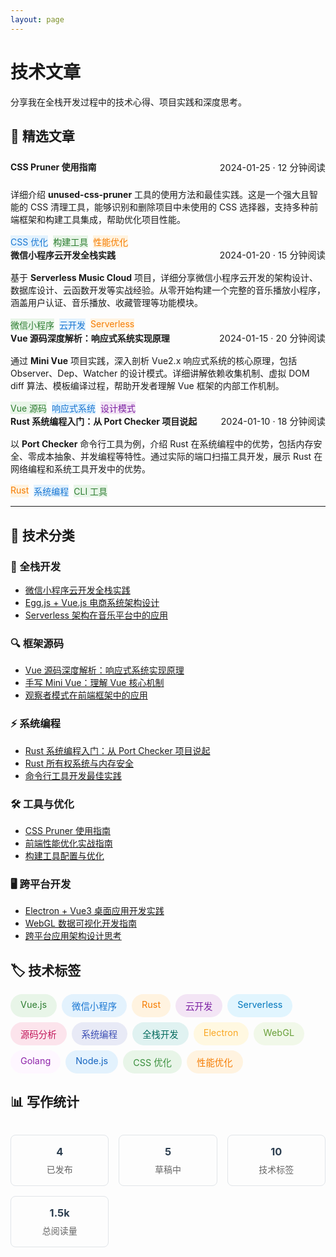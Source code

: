 ```yaml
---
layout: page
---
```


# 技术文章

分享我在全栈开发过程中的技术心得、项目实践和深度思考。

## 📝 精选文章

<div class="article-card" style="transition: all 0.3s ease; cursor: pointer;" onclick="window.location.href='/articles/unused-css-pruner-guide'" onmouseover="this.style.transform='translateY(-2px)'; this.style.boxShadow='0 8px 25px rgba(0,0,0,0.1)'" onmouseout="this.style.transform='translateY(0)'; this.style.boxShadow='0 2px 8px rgba(0,0,0,0.1)'">
  <div style="display: flex; justify-content: space-between; align-items: center; margin-bottom: 1rem; flex-wrap: wrap; gap: 1rem;">
    <h4 style="margin: 0;"><a href="/articles/unused-css-pruner-guide" style="color: var(--vp-c-brand-1); text-decoration: none; display: block; padding: 0.5rem 0;">CSS Pruner 使用指南</a></h4>
    <span style="color: var(--vp-c-text-2); font-size: 0.9rem;">2024-01-25 · 12 分钟阅读</span>
  </div>
  
  详细介绍 **unused-css-pruner** 工具的使用方法和最佳实践。这是一个强大且智能的 CSS 清理工具，能够识别和删除项目中未使用的 CSS 选择器，支持多种前端框架和构建工具集成，帮助优化项目性能。
  
  <div style="margin-top: 1rem; display: flex; flex-wrap: wrap; gap: 0.5rem;">
    <span class="tech-tag" style="background: #e3f2fd; color: #1976d2;">CSS 优化</span>
    <span class="tech-tag" style="background: #e8f5e8; color: #2e7d32;">构建工具</span>
    <span class="tech-tag" style="background: #fff3e0; color: #f57c00;">性能优化</span>
  </div>
</div>

<div class="article-card">
  <div style="display: flex; justify-content: space-between; align-items: center; margin-bottom: 1rem; flex-wrap: wrap; gap: 1rem;">
    <h4 style="margin: 0;">微信小程序云开发全栈实践</h4>
    <span style="color: var(--vp-c-text-2); font-size: 0.9rem;">2024-01-20 · 15 分钟阅读</span>
  </div>
  
  基于 **Serverless Music Cloud** 项目，详细分享微信小程序云开发的架构设计、数据库设计、云函数开发等实战经验。从零开始构建一个完整的音乐播放小程序，涵盖用户认证、音乐播放、收藏管理等功能模块。
  
  <div style="margin-top: 1rem; display: flex; flex-wrap: wrap; gap: 0.5rem;">
    <span class="tech-tag" style="background: #e8f5e8; color: #2e7d32;">微信小程序</span>
    <span class="tech-tag" style="background: #e3f2fd; color: #1976d2;">云开发</span>
    <span class="tech-tag" style="background: #fff3e0; color: #f57c00;">Serverless</span>
  </div>
</div>

<div class="article-card">
  <div style="display: flex; justify-content: space-between; align-items: center; margin-bottom: 1rem; flex-wrap: wrap; gap: 1rem;">
    <h4 style="margin: 0;">Vue 源码深度解析：响应式系统实现原理</h4>
    <span style="color: var(--vp-c-text-2); font-size: 0.9rem;">2024-01-15 · 20 分钟阅读</span>
  </div>
  
  通过 **Mini Vue** 项目实践，深入剖析 Vue2.x 响应式系统的核心原理，包括 Observer、Dep、Watcher 的设计模式。详细讲解依赖收集机制、虚拟 DOM diff 算法、模板编译过程，帮助开发者理解 Vue 框架的内部工作机制。
  
  <div style="margin-top: 1rem; display: flex; flex-wrap: wrap; gap: 0.5rem;">
    <span class="tech-tag" style="background: #e8f5e8; color: #2e7d32;">Vue 源码</span>
    <span class="tech-tag" style="background: #e3f2fd; color: #1976d2;">响应式系统</span>
    <span class="tech-tag" style="background: #f3e5f5; color: #7b1fa2;">设计模式</span>
  </div>
</div>

<div class="article-card">
  <div style="display: flex; justify-content: space-between; align-items: center; margin-bottom: 1rem; flex-wrap: wrap; gap: 1rem;">
    <h4 style="margin: 0;">Rust 系统编程入门：从 Port Checker 项目说起</h4>
    <span style="color: var(--vp-c-text-2); font-size: 0.9rem;">2024-01-10 · 18 分钟阅读</span>
  </div>
  
  以 **Port Checker** 命令行工具为例，介绍 Rust 在系统编程中的优势，包括内存安全、零成本抽象、并发编程等特性。通过实际的端口扫描工具开发，展示 Rust 在网络编程和系统工具开发中的优势。
  
  <div style="margin-top: 1rem; display: flex; flex-wrap: wrap; gap: 0.5rem;">
    <span class="tech-tag" style="background: #fff3e0; color: #f57c00;">Rust</span>
    <span class="tech-tag" style="background: #e3f2fd; color: #1976d2;">系统编程</span>
    <span class="tech-tag" style="background: #e8f5e8; color: #2e7d32;">CLI 工具</span>
  </div>
</div>

---

## 📂 技术分类

<div class="articles-list">

### 🎯 全栈开发
- [微信小程序云开发全栈实践](#)
- [Egg.js + Vue.js 电商系统架构设计](#)
- [Serverless 架构在音乐平台中的应用](#)

### 🔍 框架源码
- [Vue 源码深度解析：响应式系统实现原理](#)
- [手写 Mini Vue：理解 Vue 核心机制](#)
- [观察者模式在前端框架中的应用](#)

### ⚡ 系统编程
- [Rust 系统编程入门：从 Port Checker 项目说起](#)
- [Rust 所有权系统与内存安全](#)
- [命令行工具开发最佳实践](#)

### 🛠️ 工具与优化
- [CSS Pruner 使用指南](/articles/unused-css-pruner-guide)
- [前端性能优化实战指南](#)
- [构建工具配置与优化](#)

### 🖥️ 跨平台开发
- [Electron + Vue3 桌面应用开发实践](#)
- [WebGL 数据可视化开发指南](#)
- [跨平台应用架构设计思考](#)

</div>

## 🏷️ 技术标签

<div style="display: flex; flex-wrap: wrap; gap: 0.5rem; margin: 1rem 0;">
  <span style="background: #e8f5e8; color: #2e7d32; padding: 0.5rem 1rem; border-radius: 20px; font-size: 0.9rem;">Vue.js</span>
  <span style="background: #e3f2fd; color: #1976d2; padding: 0.5rem 1rem; border-radius: 20px; font-size: 0.9rem;">微信小程序</span>
  <span style="background: #fff3e0; color: #f57c00; padding: 0.5rem 1rem; border-radius: 20px; font-size: 0.9rem;">Rust</span>
  <span style="background: #f3e5f5; color: #7b1fa2; padding: 0.5rem 1rem; border-radius: 20px; font-size: 0.9rem;">云开发</span>
  <span style="background: #e1f5fe; color: #0277bd; padding: 0.5rem 1rem; border-radius: 20px; font-size: 0.9rem;">Serverless</span>
  <span style="background: #fce4ec; color: #c2185b; padding: 0.5rem 1rem; border-radius: 20px; font-size: 0.9rem;">源码分析</span>
  <span style="background: #e8eaf6; color: #3f51b5; padding: 0.5rem 1rem; border-radius: 20px; font-size: 0.9rem;">系统编程</span>
  <span style="background: #e0f2f1; color: #00695c; padding: 0.5rem 1rem; border-radius: 20px; font-size: 0.9rem;">全栈开发</span>
  <span style="background: #fff8e1; color: #f9a825; padding: 0.5rem 1rem; border-radius: 20px; font-size: 0.9rem;">Electron</span>
  <span style="background: #f1f8e9; color: #689f38; padding: 0.5rem 1rem; border-radius: 20px; font-size: 0.9rem;">WebGL</span>
  <span style="background: #fef7ff; color: #8e24aa; padding: 0.5rem 1rem; border-radius: 20px; font-size: 0.9rem;">Golang</span>
  <span style="background: #e3f2fd; color: #1565c0; padding: 0.5rem 1rem; border-radius: 20px; font-size: 0.9rem;">Node.js</span>
  <span style="background: #e8f5e8; color: #388e3c; padding: 0.5rem 1rem; border-radius: 20px; font-size: 0.9rem;">CSS 优化</span>
  <span style="background: #fff3e0; color: #f57c00; padding: 0.5rem 1rem; border-radius: 20px; font-size: 0.9rem;">性能优化</span>
</div>

## 📊 写作统计

<div style="display: grid; grid-template-columns: repeat(auto-fit, minmax(150px, 1fr)); gap: 1rem; margin: 2rem 0;">
  <div style="text-align: center; padding: 1rem; border: 1px solid #e1e5e9; border-radius: 8px;">
    <h3 style="margin: 0; color: #2c3e50;">4</h3>
    <p style="margin: 0.5rem 0 0 0; color: #666;">已发布</p>
  </div>
  <div style="text-align: center; padding: 1rem; border: 1px solid #e1e5e9; border-radius: 8px;">
    <h3 style="margin: 0; color: #2c3e50;">5</h3>
    <p style="margin: 0.5rem 0 0 0; color: #666;">草稿中</p>
  </div>
  <div style="text-align: center; padding: 1rem; border: 1px solid #e1e5e9; border-radius: 8px;">
    <h3 style="margin: 0; color: #2c3e50;">10</h3>
    <p style="margin: 0.5rem 0 0 0; color: #666;">技术标签</p>
  </div>
  <div style="text-align: center; padding: 1rem; border: 1px solid #e1e5e9; border-radius: 8px;">
    <h3 style="margin: 0; color: #2c3e50;">1.5k</h3>
    <p style="margin: 0.5rem 0 0 0; color: #666;">总阅读量</p>
  </div>
</div>

